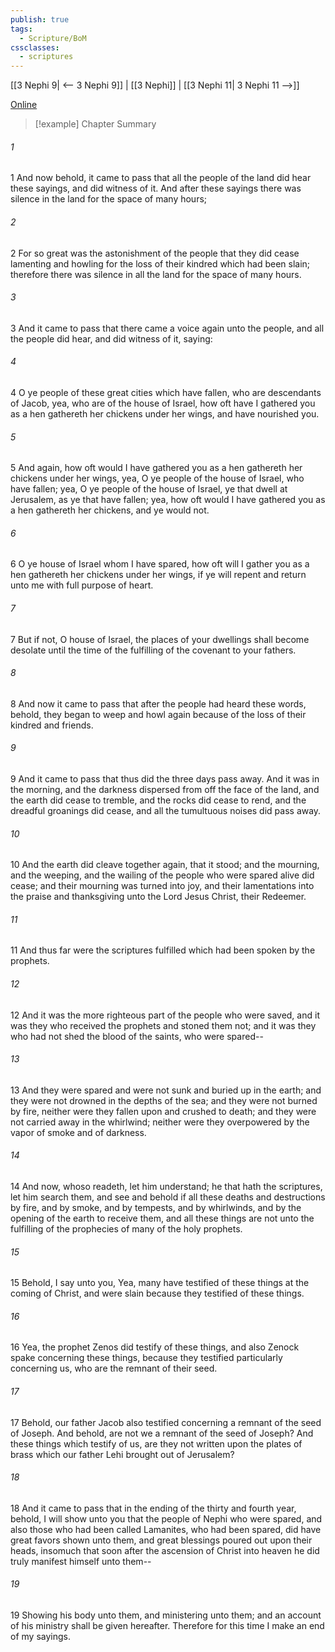 ```yaml
---
publish: true
tags:
  - Scripture/BoM
cssclasses:
  - scriptures
---
```

[[3 Nephi 9| <-- 3 Nephi 9]] | [[3 Nephi]] | [[3 Nephi 11| 3 Nephi 11 -->]]

[Online](https://churchofjesuschrist.org/study/scriptures/bofm/3-ne/10?lang=eng)

>[!example] Chapter Summary
>
###### 1
1 And now behold, it came to pass that all the people of the land did hear these sayings, and did witness of it. And after these sayings there was silence in the land for the space of many hours;
###### 2
2 For so great was the astonishment of the people that they did cease lamenting and howling for the loss of their kindred which had been slain; therefore there was silence in all the land for the space of many hours.
###### 3
3 And it came to pass that there came a voice again unto the people, and all the people did hear, and did witness of it, saying:
###### 4
4 O ye people of these great cities which have fallen, who are descendants of Jacob, yea, who are of the house of Israel, how oft have I gathered you as a hen gathereth her chickens under her wings, and have nourished you.
###### 5
5 And again, how oft would I have gathered you as a hen gathereth her chickens under her wings, yea, O ye people of the house of Israel, who have fallen; yea, O ye people of the house of Israel, ye that dwell at Jerusalem, as ye that have fallen; yea, how oft would I have gathered you as a hen gathereth her chickens, and ye would not.
###### 6
6 O ye house of Israel whom I have spared, how oft will I gather you as a hen gathereth her chickens under her wings, if ye will repent and return unto me with full purpose of heart.
###### 7
7 But if not, O house of Israel, the places of your dwellings shall become desolate until the time of the fulfilling of the covenant to your fathers.
###### 8
8 And now it came to pass that after the people had heard these words, behold, they began to weep and howl again because of the loss of their kindred and friends.
###### 9
9 And it came to pass that thus did the three days pass away. And it was in the morning, and the darkness dispersed from off the face of the land, and the earth did cease to tremble, and the rocks did cease to rend, and the dreadful groanings did cease, and all the tumultuous noises did pass away.
###### 10
10 And the earth did cleave together again, that it stood; and the mourning, and the weeping, and the wailing of the people who were spared alive did cease; and their mourning was turned into joy, and their lamentations into the praise and thanksgiving unto the Lord Jesus Christ, their Redeemer.
###### 11
11 And thus far were the scriptures fulfilled which had been spoken by the prophets.
###### 12
12 And it was the more righteous part of the people who were saved, and it was they who received the prophets and stoned them not; and it was they who had not shed the blood of the saints, who were spared--
###### 13
13 And they were spared and were not sunk and buried up in the earth; and they were not drowned in the depths of the sea; and they were not burned by fire, neither were they fallen upon and crushed to death; and they were not carried away in the whirlwind; neither were they overpowered by the vapor of smoke and of darkness.
###### 14
14 And now, whoso readeth, let him understand; he that hath the scriptures, let him search them, and see and behold if all these deaths and destructions by fire, and by smoke, and by tempests, and by whirlwinds, and by the opening of the earth to receive them, and all these things are not unto the fulfilling of the prophecies of many of the holy prophets.
###### 15
15 Behold, I say unto you, Yea, many have testified of these things at the coming of Christ, and were slain because they testified of these things.
###### 16
16 Yea, the prophet Zenos did testify of these things, and also Zenock spake concerning these things, because they testified particularly concerning us, who are the remnant of their seed.
###### 17
17 Behold, our father Jacob also testified concerning a remnant of the seed of Joseph. And behold, are not we a remnant of the seed of Joseph? And these things which testify of us, are they not written upon the plates of brass which our father Lehi brought out of Jerusalem?
###### 18
18 And it came to pass that in the ending of the thirty and fourth year, behold, I will show unto you that the people of Nephi who were spared, and also those who had been called Lamanites, who had been spared, did have great favors shown unto them, and great blessings poured out upon their heads, insomuch that soon after the ascension of Christ into heaven he did truly manifest himself unto them--
###### 19
19 Showing his body unto them, and ministering unto them; and an account of his ministry shall be given hereafter. Therefore for this time I make an end of my sayings.



